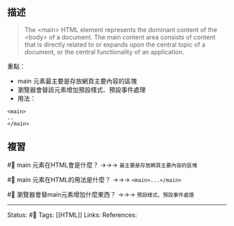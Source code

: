## 描述

> The \<main\> HTML element represents the dominant content of the \<body\> of a document. The main content area consists of content that is directly related to or expands upon the central topic of a document, or the central functionality of an application.


重點：
- main 元素最主要是存放網頁主要內容的區塊
- 瀏覽器會替該元素增加預設樣式、預設事件處理
- 用法：
```
<main>
..
</main>
```

## 複習

#🧠 main 元素在HTML會是什麼？ ->->-> `最主要是存放網頁主要內容的區塊`

#🧠 main 元素在HTML的用法是什麼？ ->->-> `<main>...</main>`

#🧠 瀏覽器會替main元素增加什麼東西？ ->->-> `預設樣式、預設事件處理`


---
Status: #🌱 
Tags:
[[HTML]]
Links:
References: